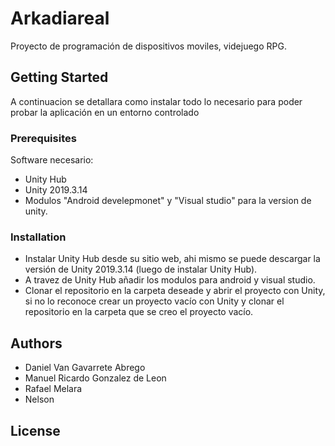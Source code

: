 # Arkadiareal
Proyecto de programación de dispositivos moviles, videjuego RPG.
## Getting Started
A continuacion se detallara como instalar todo lo necesario para poder probar la aplicación en un entorno controlado
### Prerequisites
Software necesario:
- Unity Hub
- Unity 2019.3.14
- Modulos "Android develepmonet" y "Visual studio" para la version de unity.
### Installation
- Instalar Unity Hub desde su sitio web, ahi mismo se puede descargar la versión de Unity 2019.3.14 (luego de instalar Unity Hub).
- A travez de Unity Hub añadir los modulos para android y visual studio.
- Clonar el repositorio en la carpeta deseade y abrir el proyecto con Unity, si no lo reconoce crear un proyecto vacío con Unity y clonar el repositorio en la carpeta que se creo el proyecto vacío.
## Authors
- Daniel Van Gavarrete Abrego
- Manuel Ricardo Gonzalez de Leon
- Rafael Melara
- Nelson
## License
